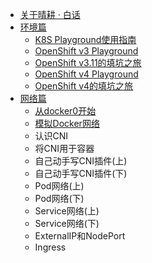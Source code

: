 * [关于晴耕 · 白话](understanding-tech-for-dummies.md)
* [环境篇](all-in-one-playground.md)
  * [K8S Playground使用指南](all-in-one-k8s-playground.md)
  * [OpenShift v3 Playground](all-in-one-openshift-playground.md)
  * [OpenShift v3.11的填坑之旅](openshift-v3-trap-and-pitfalls.md)
  * [OpenShift v4 Playground](all-in-one-openshift-v4-playground.md)
  * [OpenShift v4的填坑之旅](openshift-v4-trap-and-pitfalls)
* [网络篇](k8s-net.md)
  * [从docker0开始](k8s-net-docker0.md)
  * [模拟Docker网络](k8s-net-mimic-docker.md)
  * 认识CNI
  * 将CNI用于容器
  * 自己动手写CNI插件(上)
  * 自己动手写CNI插件(下)
  * Pod网络(上)
  * Pod网络(下)
  * Service网络(上)
  * Service网络(下)
  * ExternalIP和NodePort
  * Ingress
